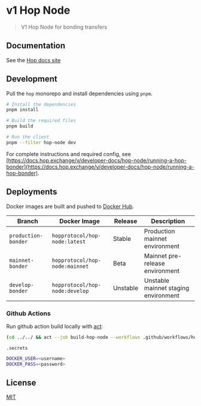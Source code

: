 # v1 Hop Node

> V1 Hop Node for bonding transfers

## Documentation

See the [Hop docs site](https://docs.hop.exchange/v/developer-docs)

## Development

Pull the `hop` monorepo and install dependencies using `pnpm`.

```sh
# Install the dependencies
pnpm install

# Build the required files
pnpm build

# Run the client
pnpm --filter hop-node dev
```

For complete instructions and required config, see [https://docs.hop.exchange/v/developer-docs/hop-node/running-a-hop-bonder](https://docs.hop.exchange/v/developer-docs/hop-node/running-a-hop-bonder).

## Deployments

Docker images are built and pushed to [Docker Hub](https://hub.docker.com/r/hopprotocol/hop-node).

| Branch              | Docker Image                   | Release  | Description                                 |
| ------------        | -------------------------------| -------- | ------------------------------------------- |
| `production-bonder` | `hopprotocol/hop-node:latest`  | Stable   | Production mainnet environment              |
| `mainnet-bonder`    | `hopprotocol/hop-node:mainnet` | Beta     | Mainnet pre-release environment             |
| `develop-bonder`    | `hopprotocol/hop-node:develop` | Unstable | Unstable mainnet staging environment        |

### Github Actions

Run github action build locally with [act](https://github.com/nektos/act):

```sh
(cd ../../ && act --job build-hop-node --workflows .github/workflows/hop_node.yml --secret-file=.secrets --verbose)
```

`.secrets`

```sh
DOCKER_USER=<username>
DOCKER_PASS=<password>
```

## License

[MIT](LICENSE)
